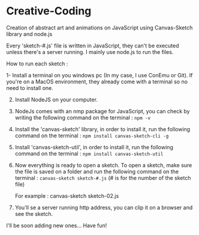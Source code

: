 # Creative-Coding
Creation of abstract art and animations on JavaScript using Canvas-Sketch library and node.js


Every 'sketch-#.js' file is written in JavaScript, they can't be executed unless there's a server running.
I mainly use node.js to run the files.

How to run each sketch :

1- Install a terminal on you windows pc (In my case, I use ConEmu or Git). 
   If you're on a MacOS environment, they already come with a terminal 
   so no need to install one.
   
2. Install NodeJS on your computer.

3. NodeJs comes with an nmp package for JavaScript, you can check by writing the following command on the terminal :
   ``` npm -v ```
   
4. Install the 'canvas-sketch' library, in order to install it, run the following command on the terminal :
   ``` npm install canvas-sketch-cli -g ```
   
5. Install 'canvas-sketch-util', in order to install it, run the following command on the terminal :
   ``` npm install canvas-sketch-util ```
   
6. Now everything is ready to open a sketch. To open a sketch, make sure the file is saved on a folder and run the 
   following command on the terminal : 
   ``` canvas-sketch sketch-#.js ```  (# is for the number of the sketch file)
   
   For example : canvas-sketch sketch-02.js
   
7. You'll se a server running http address, you can clip it on a browser and see the sketch.

I'll be soon adding new ones... Have fun!
